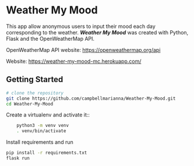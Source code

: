 # Weather My Mood

This app allow anonymous users to input their mood each day corresponding to the weather.
**_Weather My Mood_** was created with Python, Flask and the OpenWeatherMap API.

OpenWeatherMap API website: https://openweathermap.org/api

Website: https://weather-my-mood-mc.herokuapp.com/

## Getting Started

```sh
# clone the repository
git clone https://github.com/campbellmarianna/Weather-My-Mood.git
cd Weather-My-Mood
```

Create a virtualenv and activate it::
```sh
    python3 -m venv venv
    . venv/bin/activate
```
Install requirements and run
```sh
pip install -r requirements.txt
flask run
```
